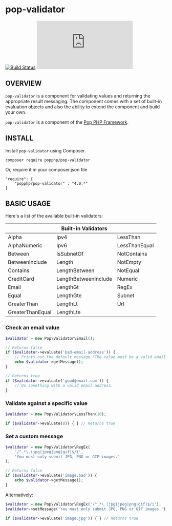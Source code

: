 pop-validator
=============

[![Build Status](https://github.com/popphp/pop-validator/workflows/phpunit/badge.svg)](https://github.com/popphp/pop-validator/actions)
[![Coverage Status](http://cc.popphp.org/coverage.php?comp=pop-validator)](http://cc.popphp.org/pop-validator/)

OVERVIEW
--------
`pop-validator` is a component for validating values and returning the appropriate result messaging.
The component comes with a set of built-in evaluation objects and also the ability to extend the
component and build your own.

`pop-validator` is a component of the [Pop PHP Framework](http://www.popphp.org/).

INSTALL
-------

Install `pop-validator` using Composer.

    composer require popphp/pop-validator

Or, require it in your composer.json file

    "require": {
        "popphp/pop-validator" : "4.0.*"
    }

BASIC USAGE
-----------

Here's a list of the available built-in validators:

|                   | Built-in Validators  |               |
|-------------------|----------------------|---------------|
| Alpha             | Ipv4                 | LessThan      |
| AlphaNumeric      | Ipv6                 | LessThanEqual |
| Between           | IsSubnetOf           | NotContains   |
| BetweenInclude    | Length               | NotEmpty      |
| Contains          | LengthBetween        | NotEqual      |
| CreditCard        | LengthBetweenInclude | Numeric       |
| Email             | LengthGt             | RegEx         |
| Equal             | LengthGte            | Subnet        |
| GreaterThan       | LengthLt             | Url           |
| GreaterThanEqual  | LengthLte            |               |

### Check an email value

```php
$validator = new Pop\Validator\Email();

// Returns false
if ($validator->evaluate('bad-email-address')) {
    // Prints out the default message 'The value must be a valid email format.'
    echo $validator->getMessage();
}

// Returns true
if ($validator->evaluate('good@email.com')) {
    // Do something with a valid email address.
}
```

### Validate against a specific value

```php
$validator = new Pop\Validator\LessThan(10);

if ($validator->evaluate(8)) { } // Returns true
```

### Set a custom message

```php
$validator = new Pop\Validator\RegEx(
    '/^.*\.(jpg|jpeg|png|gif)$/i',
    'You must only submit JPG, PNG or GIF images.'
);

// Returns false
if ($validator->evaluate('image.bad')) {
    echo $validator->getMessage();
}
```

Alternatively:

```php
$validator = new Pop\Validator\RegEx('/^.*\.(jpg|jpeg|png|gif)$/i');
$validator->setMessage('You must only submit JPG, PNG or GIF images.');

if ($validator->evaluate('image.jpg')) { } // Returns true
```

